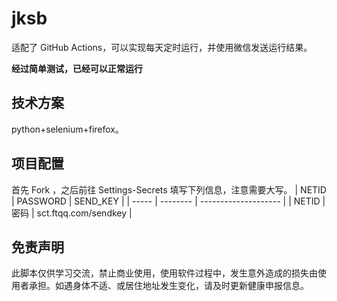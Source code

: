 # jksb

适配了 GitHub Actions，可以实现每天定时运行，并使用微信发送运行结果。

**经过简单测试，已经可以正常运行**

## 技术方案

python+selenium+firefox。

## 项目配置

首先 Fork ，之后前往 Settings-Secrets 填写下列信息，注意需要大写。
| NETID | PASSWORD | SEND_KEY             | 
| ----- | -------- | -------------------- | 
| NETID | 密码     | sct.ftqq.com/sendkey | 





## 免责声明

此脚本仅供学习交流，禁止商业使用，使用软件过程中，发生意外造成的损失由使用者承担。如遇身体不适、或居住地址发生变化，请及时更新健康申报信息。



